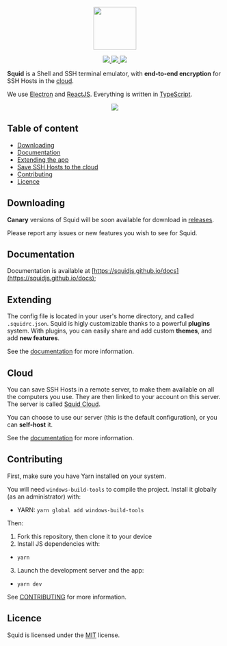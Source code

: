 <p align="center">
    <img src="https://i.imgur.com/L5TUf4J.png" width="100" />
</p>

<p align="center">
    <a href="https://github.com/QuiiBz/squid/actions">
        <img src="https://github.com/QuiiBz/squid/workflows/Lint/badge.svg" />
    </a>
    <a href="https://travis-ci.com/QuiiBz/squid">
        <img src="https://github.com/QuiiBz/squid/workflows/CI/badge.svg?branch=canary" />
    </a>
    <a href="https://github.com/QuiiBz/squid/issues">
        <img src="https://img.shields.io/badge/contributions-welcome-brightgreen.svg?style=flat" />
    </a>
</p>

**Squid** is a Shell and SSH terminal emulator, with **end-to-end encryption** for SSH Hosts in the [cloud](#cloud).

We use [Electron](https://electronjs.org) and [ReactJS](https://reactjs.org). Everything is written in [TypeScript](https://typescriptlang.org).

<p align="center">
    <img src="https://i.imgur.com/PwCDVYx.png" />
</p>

## Table of content
- [Downloading](#downloading)
- [Documentation](#documentation)
- [Extending the app](#extending)
- [Save SSH Hosts to the cloud](#cloud)
- [Contributing](#contributing)
- [Licence](#licence)

## Downloading
**Canary** versions of Squid will be soon available for download in [releases](https://github.com/QuiiBz/squid/releases).

Please report any issues or new features you wish to see for Squid.

## Documentation
Documentation is available at [https://squidjs.github.io/docs](https://squidjs.github.io/docs);

## Extending
The config file is located in your user's home directory, and called `.squidrc.json`. Squid is higly customizable thanks to a powerful **plugins** system. With plugins, you can easily share and add custom **themes**, and add **new features**.

See the [documentation](https://squidjs.github.io/docs/configuration) for more information.

## Cloud
You can save SSH Hosts in a remote server, to make them available on all the computers you use. They are then linked to your account on this server. The server is called [Squid Cloud](https://github.com/squidjs/cloud).

You can choose to use our server (this is the default configuration), or you can **self-host** it.

See the [documentation](https://squidjs.github.io/docs/cloud) for more information.

## Contributing
First, make sure you have Yarn installed on your system.

You will need `windows-build-tools` to compile the project. Install it globally (as an administrator) with:
- YARN: `yarn global add windows-build-tools`

Then:
1) Fork this repository, then clone it to your device
2) Install JS dependencies with:
- `yarn`
3) Launch the development server and the app:
- `yarn dev`

See [CONTRIBUTING](CONTRIBUTING.md) for more information.

## Licence
Squid is licensed under the [MIT](https://choosealicense.com/licenses/mit/) license.
